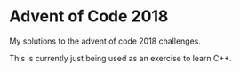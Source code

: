 # Advent of Code 2018
My solutions to the advent of code 2018 challenges.

This is currently just being used as an exercise to learn C++.
